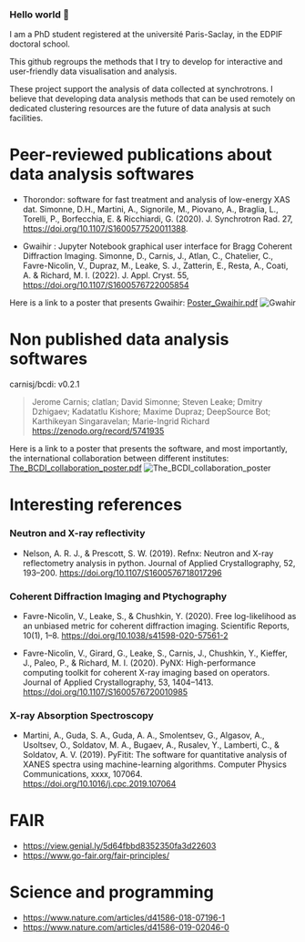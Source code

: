 ### Hello world 👋

I am a PhD student registered at the université Paris-Saclay, in the EDPIF doctoral school.

This github regroups the methods that I try to develop for interactive and user-friendly data visualisation and analysis.

These project support the analysis of data collected at synchrotrons. I believe that developing data analysis methods that can be used remotely on dedicated clustering resources are the future of data analysis at such facilities.

# Peer-reviewed publications about data analysis softwares
* Thorondor: software for fast treatment and analysis of low-energy XAS dat. Simonne, D.H., Martini, A., Signorile, M., Piovano, A., Braglia, L., Torelli, P., Borfecchia, E. & Ricchiardi, G. (2020). J. Synchrotron Rad. 27, https://doi.org/10.1107/S1600577520011388.

* Gwaihir : Jupyter Notebook graphical user interface for Bragg Coherent Diffraction Imaging. Simonne, D., Carnis, J., Atlan, C., Chatelier, C., Favre-Nicolin, V., Dupraz, M., Leake, S.  J., Zatterin, E., Resta, A., Coati, A. & Richard, M.  I. (2022). J. Appl. Cryst. 55, https://doi.org/10.1107/S1600576722005854

Here is a link to a poster that presents Gwaihir: 
[Poster_Gwaihir.pdf](https://www.dsimonne.eu/PhDAttachments/Poster_Gwaihir.pdf)
![Gwahir](https://user-images.githubusercontent.com/51970962/168030371-7212abe3-f8be-4fef-9231-8b1be87abc2e.png)

# Non published data analysis softwares
carnisj/bcdi: v0.2.1

> Jerome Carnis; clatlan; David Simonne; Steven Leake; Dmitry Dzhigaev; Kadatatlu Kishore; Maxime Dupraz; DeepSource Bot; Karthikeyan Singaravelan; Marie-Ingrid Richard
https://zenodo.org/record/5741935

Here is a link to a poster that presents the software, and most importantly, the international collaboration between different institutes: 
[The_BCDI_collaboration_poster.pdf](https://www.dsimonne.eu/PhDAttachments/The_BCDI_collaboration_poster.pdf)
![The_BCDI_collaboration_poster](https://user-images.githubusercontent.com/51970962/167593321-7f8c2f69-c3ef-4b3d-80ad-6fe2366e9be2.png)

# Interesting references
### Neutron and X-ray reflectivity
* Nelson, A. R. J., & Prescott, S. W. (2019). Refnx: Neutron and X-ray reflectometry analysis in python. Journal of Applied Crystallography, 52, 193–200. https://doi.org/10.1107/S1600576718017296

### Coherent Diffraction Imaging and Ptychography
* Favre-Nicolin, V., Leake, S., & Chushkin, Y. (2020). Free log-likelihood as an unbiased metric for coherent diffraction imaging. Scientific Reports, 10(1), 1–8. https://doi.org/10.1038/s41598-020-57561-2

* Favre-Nicolin, V., Girard, G., Leake, S., Carnis, J., Chushkin, Y., Kieffer, J., Paleo, P., & Richard, M. I. (2020). PyNX: High-performance computing toolkit for coherent X-ray imaging based on operators. Journal of Applied Crystallography, 53, 1404–1413. https://doi.org/10.1107/S1600576720010985

### X-ray Absorption Spectroscopy
* Martini, A., Guda, S. A., Guda, A. A., Smolentsev, G., Algasov, A., Usoltsev, O., Soldatov, M. A., Bugaev, A., Rusalev, Y., Lamberti, C., & Soldatov, A. V. (2019). PyFitit: The software for quantitative analysis of XANES spectra using machine-learning algorithms. Computer Physics Communications, xxxx, 107064. https://doi.org/10.1016/j.cpc.2019.107064

# FAIR
* https://view.genial.ly/5d64fbbd8352350fa3d22603
* https://www.go-fair.org/fair-principles/

# Science and programming
* https://www.nature.com/articles/d41586-018-07196-1
* https://www.nature.com/articles/d41586-019-02046-0

<!--
**DSimonne/DSimonne** is a ✨ _special_ ✨ repository because its `README.md` (this file) appears on your GitHub profile.

Here are some ideas to get you started:

- 🔭 I’m currently working on ...
- 🌱 I’m currently learning ...
- 👯 I’m looking to collaborate on ...
- 🤔 I’m looking for help with ...
- 💬 Ask me about ...
- 📫 How to reach me: ...
- 😄 Pronouns: ...
- ⚡ Fun fact: ...
-->

